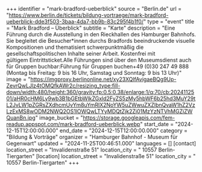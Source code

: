 +++
identifier = "mark-bradford-ueberblick"
source = "Berlin.de"
url = "https://www.berlin.de/tickets/bildung-vortraege/mark-bradford-ueberblick-dde3f503-3baa-4da7-bb9b-83c295f4b1f0/"
type = "event"
title = "Mark Bradford – Überblick"
subtitle = "Karte"
description = "Eine Führung durch die Ausstellung in den Rieckhallen des Hamburger Bahnhofs. Sie begleitet die Besucher*innen durchs Bradfords beeindruckende visuelle Kompositionen und thematisiert schwerpunktmäßig die gesellschaftspolitischen Inhalte seiner Arbeit. Kostenfrei mit gültigem Eintrittsticket.Alle Führungen sind über den Museumsdienst auch für Gruppen buchbar:Führung für Gruppen buchen+49 (0)30 247 49 888 (Montag bis Freitag: 9 bis 16 Uhr, Samstag und Sonntag: 9 bis 13 Uhr)"
image = "https://imgproxy.berlinonline.net/xy23XQlfAvigaeBQg9Up-ZevrQwLJlz4tOMQfkAWr2c/resizing_type:fill-down/width:480/height:360/gravity:fp:0.5:0.38/enlarge:1/q:70/cb:2024112501/aHR0cHM6Ly9wb3B1bGEtbWlkZGxld2FyZS5zMy5hbWF6b25hd3MuY29tL2JvLW1pZGRsZXdhcmUvYm8uYmRlX2NoYW5uZWwuZXZlbnQvaW1hZ2VzLzExMS8wODM2NWQ2OS1lOWQwLTYyMDQtZjk2Zi01MzYzNTVhMGZiZWQuanBn.jpg"
image_bucket = "https://storage.googleapis.com/fem-readup.appspot.com/mark-bradford-ueberblick.webp"
start_date = "2024-12-15T12:00:00.000"
end_date = "2024-12-15T12:00:00.000"
category = "Bildung & Vorträge"
organizer = "Hamburger Bahnhof - Museum für Gegenwart"
updated = "2024-11-25T00:46:51.000"
languages = []
[contact]
location_street = "Invalidenstraße 51"
location_city = " 10557 Berlin-Tiergarten"
[location]
location_street = "Invalidenstraße 51"
location_city = " 10557 Berlin-Tiergarten"
+++